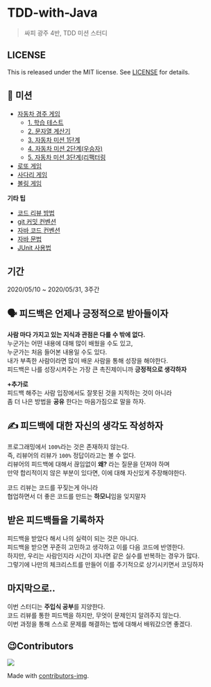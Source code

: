 # TDD-with-Java   
> 싸피 광주 4반, TDD 미션 스터디      

## LICENSE
This is released under the MIT license. See [LICENSE](https://github.com/SSAFY5thGwangJu4C/TDD-with-Java/blob/main/LICENSE) for details.

## 📖 미션  
* [자동차 경주 게임]()
  * [1. 학습 테스트]()  
  * [2. 문자열 계산기]()  
  * [3. 자동차 미션 1단계]()   
  * [4. 자동차 미션 2단계(우승자)]()  
  * [5. 자동차 미션 3단계(리팩터링]() 
* [로또 게임]()
* [사다리 게임]()
* [볼링 게임]()
  
**기타 팁** 
* [코드 리뷰 방법]()    
* [git 커밋 컨벤션](https://github.com/SSAFY5thGwangJu4C/TDD-with-Java/blob/main/reference/gitCommitConvention.md)
* [자바 코드 컨벤션](https://github.com/SSAFY5thGwangJu4C/TDD-with-Java/blob/main/reference/javaCodeConvention.md)  
* [자바 문법](https://github.com/SSAFY5thGwangJu4C/TDD-with-Java/blob/main/reference/java)    
* [JUnit 사용법](https://github.com/SSAFY5thGwangJu4C/TDD-with-Java/blob/main/reference/junit)  
   
## 기간     
2020/05/10 ~ 2020/05/31, 3주간        
                 
## 🗣 피드백은 언제나 긍정적으로 받아들이자       
**사람 마다 가지고 있는 지식과 관점은 다를 수 밖에 없다.**       
누군가는 어떤 내용에 대해 많이 배웠을 수도 있고,              
누군가는 처음 들어본 내용일 수도 있다.             
내가 부족한 사람이라면 많이 배운 사람을 통해 성장을 해야한다.      
피드백은 나를 성장시켜주는 가장 큰 촉진제이니까 **긍정적으로 생각하자**            
            
**+추가로**      
피드백 해주는 사람 입장에서도 잘못된 것을 지적하는 것이 아니라      
좀 더 나은 방법을 **공유** 한다는 마음가짐으로 말을 하자.    
                
## ✍️ 피드백에 대한 자신의 생각도 작성하자       
     
프로그래밍에서 `100%`라는 것은 존재하지 않는다.       
즉, 리뷰어의 리뷰가 `100%` 정답이라고는 볼 수 없다.    
리뷰어의 피드백에 대해서 끊임없이 **왜?** 라는 질문을 던져야 하며     
만약 합리적이지 않은 부분이 있다면, 이에 대해 자신있게 주장해야한다.  
    
코드 리뷰는 코드를 꾸짖는게 아니라     
협업하면서 더 좋은 코드를 만드는 **하모니**임을 잊지말자   

## 받은 피드백들을 기록하자  
    
피드백을 받았다 해서 나의 실력이 되는 것은 아니다.      
피드백을 받으면 꾸준히 고민하고 생각하고 이를 다음 코드에 반영한다.      
하지만, 우리는 사람인지라 시간이 지나면 같은 실수를 반복하는 경우가 많다.         
그렇기에 나만의 체크리스트를 만들어 이를 주기적으로 상기시키면서 코딩하자   
       
## 마지막으로..       
이번 스터디는 **주입식 공부**를 지양한다.            
코드 리뷰를 통한 피드백을 하지만, 무엇이 문제인지 알려주지 않는다.          
이번 과정을 통해 스스로 문제를 해결하는 법에 대해서 배워갔으면 좋겠다.     
   
## 😉Contributors

<a href="https://github.com/SSAFY-5th-GwanJu-4C/TDD-with-Java/graphs/contributors">
  <img src="https://contrib.rocks/image?repo=SSAFY-5th-GwanJu-4C/TDD-with-Java" />
</a>

Made with [contributors-img](https://contrib.rocks).
